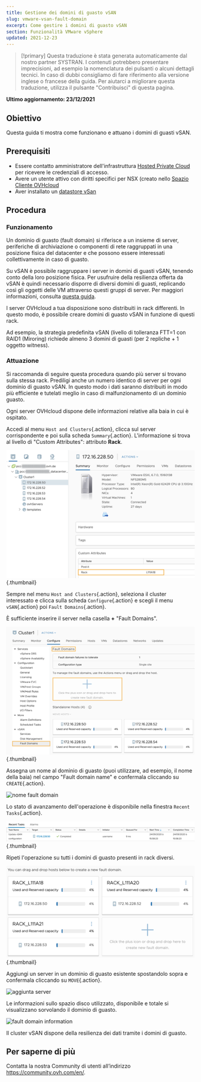 ```yaml
---
title: Gestione dei domini di guasto vSAN
slug: vmware-vsan-fault-domain
excerpt: Come gestire i domini di guasto vSAN
section: Funzionalità VMware vSphere
updated: 2021-12-23
---
```


> [!primary]
> Questa traduzione è stata generata automaticamente dal nostro partner SYSTRAN. I contenuti potrebbero presentare imprecisioni, ad esempio la nomenclatura dei pulsanti o alcuni dettagli tecnici. In caso di dubbi consigliamo di fare riferimento alla versione inglese o francese della guida. Per aiutarci a migliorare questa traduzione, utilizza il pulsante "Contribuisci" di questa pagina.
>

**Ultimo aggiornamento: 23/12/2021**

## Obiettivo

Questa guida ti mostra come funzionano e attuano i domini di guasti vSAN.

## Prerequisiti

- Essere contatto amministratore dell'infrastruttura [Hosted Private Cloud](https://www.ovhcloud.com/it/enterprise/products/hosted-private-cloud/) per ricevere le credenziali di accesso.
- Avere un utente attivo con diritti specifici per NSX (creato nello [Spazio Cliente OVHcloud](https://www.ovh.com/auth/?action=gotomanager&from=https://www.ovh.it/&ovhSubsidiary=it)
- Aver installato un [datastore vSan](https://docs.ovh.com/it/private-cloud/vmware-vsan/)

## Procedura

### Funzionamento

Un dominio di guasto (fault domain) si riferisce a un insieme di server, periferiche di archiviazione o componenti di rete raggruppati in una posizione fisica del datacenter e che possono essere interessati collettivamente in caso di guasto.

Su vSAN è possibile raggruppare i server in domini di guasti vSAN, tenendo conto della loro posizione fisica.
Per usufruire della resilienza offerta da vSAN è quindi necessario disporre di diversi domini di guasti, replicando così gli oggetti delle VM attraverso questi gruppi di server. Per maggiori informazioni, consulta [questa guida](https://core.vmware.com/resource/vmware-vsan-design-guide#sec8-sub3).

I server OVHcloud a tua disposizione sono distribuiti in rack differenti. In questo modo, è possibile creare domini di guasto vSAN in funzione di questi rack.

Ad esempio, la strategia predefinita vSAN (livello di tolleranza FTT=1 con RAID1 (Miroring) richiede almeno 3 domini di guasti (per 2 repliche + 1 oggetto witness).

### Attuazione

Si raccomanda di seguire questa procedura quando più server si trovano sulla stessa rack. Prediligi anche un numero identico di server per ogni dominio di guasto vSAN.
In questo modo i dati saranno distribuiti in modo più efficiente e tutelati meglio in caso di malfunzionamento di un dominio guasto.

Ogni server OVHcloud dispone delle informazioni relative alla baia in cui è ospitato.

Accedi al menu `Host and Clusters`{.action}, clicca sul server corrispondente e poi sulla scheda `Summary`{.action}. L'informazione si trova al livello di "Custom Attributes": attributo **Rack**.

![attribut Rack](images/01.png){.thumbnail}

Sempre nel menu `Host and Clusters`{.action}, seleziona il cluster interessato e clicca sulla scheda `Configure`{.action} e scegli il menu `vSAN`{.action} poi `Fault Domains`{.action}.

È sufficiente inserire il server nella casella **+** "Fault Domains".

![fault domain](images/02.png){.thumbnail}

Assegna un nome al dominio di guasto (puoi utilizzare, ad esempio, il nome della baia) nel campo "Fault domain name" e confermala cliccando su `CREATE`{.action}.

<img src="https://raw.githubusercontent.com/ovh/docs/develop/pages/cloud/private-cloud/vmware_vsan_fault_domain/images/03.png" alt="nome fault domain" class="thumbnail" width="70%" height="70%">

Lo stato di avanzamento dell'operazione è disponibile nella finestra `Recent Tasks`{.action}.

![fault domain Task](images/04.png){.thumbnail}

Ripeti l'operazione su tutti i domini di guasto presenti in rack diversi.

![aggiunta multipli fault domains](images/05.png){.thumbnail}

Aggiungi un server in un dominio di guasto esistente spostandolo sopra e confermala cliccando su `MOVE`{.action}.

<img src="https://raw.githubusercontent.com/ovh/docs/develop/pages/cloud/private-cloud/vmware_vsan_fault_domain/images/06.png" alt="aggiunta server" class="thumbnail" width="70%" height="70%">

Le informazioni sullo spazio disco utilizzato, disponibile e totale si visualizzano sorvolando il dominio di guasto.

<img src="https://raw.githubusercontent.com/ovh/docs/develop/pages/cloud/private-cloud/vmware_vsan_fault_domain/images/07.png" alt="fault domain information" class="thumbnail" width="60%" height="60%">

Il cluster vSAN dispone della resilienza dei dati tramite i domini di guasto.

## Per saperne di più

Contatta la nostra Community di utenti all’indirizzo <https://community.ovh.com/en/>.
